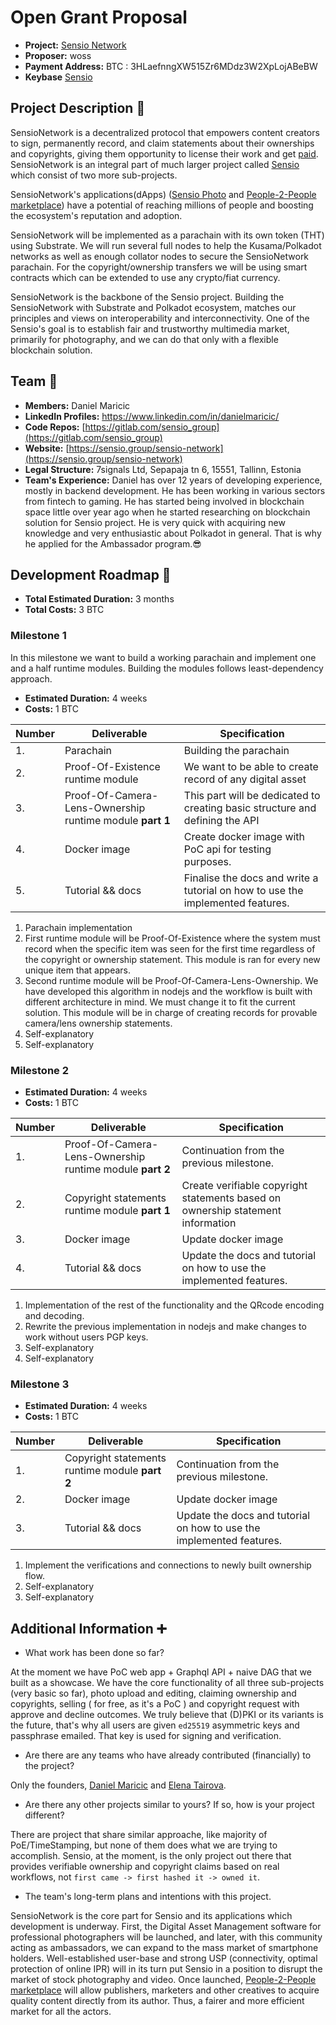 # Open Grant Proposal

- **Project:** [Sensio Network](https://www.sensio.group/sensio-network)
- **Proposer:** woss
- **Payment Address:** BTC : 3HLaefnngXW515Zr6MDdz3W2XpLojABeBW
- **Keybase** [Sensio](https://keybase.io/sensio)

## Project Description :page_facing_up:

SensioNetwork is a decentralized protocol that empowers content creators to sign, permanently record, and claim statements about their ownerships and copyrights, giving them opportunity to license their work and get [paid](https://www.sensio.group/#people-to-people-marketplace). SensioNetwork is an integral part of much larger project called [Sensio](https://sensio.group) which consist of two more sub-projects.

SensioNetwork's applications(dApps) ([Sensio Photo](https://www.sensio.group/sensio-photo) and [People-2-People marketplace](https://www.sensio.group/#people-to-people-marketplace)) have a potential of reaching millions of people and boosting the ecosystem's reputation and adoption.

SensioNetwork will be implemented as a parachain with its own token (THT) using Substrate. We will run several full nodes to help the Kusama/Polkadot networks as well as enough collator nodes to secure the SensioNetwork parachain. For the copyright/ownership transfers we will be using smart contracts which can be extended to use any crypto/fiat currency.

SensioNetwork is the backbone of the Sensio project. Building the SensioNetwork with Substrate and Polkadot ecosystem, matches our principles and views on interoperability and interconnectivity. One of the Sensio's goal is to establish fair and trustworthy multimedia market, primarily for photography, and we can do that only with a flexible blockchain solution.

## Team :busts_in_silhouette:

- **Members:** Daniel Maricic
- **LinkedIn Profiles:** https://www.linkedin.com/in/danielmaricic/
- **Code Repos:** [https://gitlab.com/sensio_group](https://gitlab.com/sensio_group)
- **Website:** [https://sensio.group/sensio-network](https://sensio.group/sensio-network)
- **Legal Structure:** 7signals Ltd, Sepapaja tn 6, 15551, Tallinn, Estonia
- **Team's Experience:** Daniel has over 12 years of developing experience, mostly in backend development. He has been working in various sectors from fintech to gaming. He has started being involved in blockchain space little over year ago when he started researching on blockchain solution for Sensio project. He is very quick with acquiring new knowledge and very enthusiastic about Polkadot in general. That is why he applied for the Ambassador program.😎

## Development Roadmap :nut_and_bolt:

- **Total Estimated Duration:** 3 months
- **Total Costs:** 3 BTC

### Milestone 1

In this milestone we want to build a working parachain and implement one and a half runtime modules. Building the modules follows least-dependency approach.

- **Estimated Duration:** 4 weeks
- **Costs:** 1 BTC

| Number | Deliverable                                              | Specification                                                                  |
| ------ | -------------------------------------------------------- | ------------------------------------------------------------------------------ |
| 1.     | Parachain                                                | Building the parachain                                                         |
| 2.     | Proof-Of-Existence runtime module                        | We want to be able to create record of any digital asset                       |
| 3.     | Proof-Of-Camera-Lens-Ownership runtime module **part 1** | This part will be dedicated to creating basic structure and defining the API   |
| 4.     | Docker image                                             | Create docker image with PoC api for testing purposes.                         |
| 5.     | Tutorial && docs                                         | Finalise the docs and write a tutorial on how to use the implemented features. |

1. Parachain implementation
2. First runtime module will be Proof-Of-Existence where the system must record when the specific item was seen for the first time regardless of the copyright or ownership statement. This module is ran for every new unique item that appears.
3. Second runtime module will be Proof-Of-Camera-Lens-Ownership. We have developed this algorithm in nodejs and the workflow is built with different architecture in mind. We must change it to fit the current solution. This module will be in charge of creating records for provable camera/lens ownership statements.
4. Self-explanatory
5. Self-explanatory

### Milestone 2

- **Estimated Duration:** 4 weeks
- **Costs:** 1 BTC

| Number | Deliverable                                              | Specification                                                                   |
| ------ | -------------------------------------------------------- | ------------------------------------------------------------------------------- |
| 1.     | Proof-Of-Camera-Lens-Ownership runtime module **part 2** | Continuation from the previous milestone.                                       |
| 2.     | Copyright statements runtime module **part 1**           | Create verifiable copyright statements based on ownership statement information |
| 3.     | Docker image                                             | Update docker image                                                             |
| 4.     | Tutorial && docs                                         | Update the docs and tutorial on how to use the implemented features.            |

1. Implementation of the rest of the functionality and the QRcode encoding and decoding.
2. Rewrite the previous implementation in nodejs and make changes to work without users PGP keys.
3. Self-explanatory
4. Self-explanatory

### Milestone 3

- **Estimated Duration:** 4 weeks
- **Costs:** 1 BTC

| Number | Deliverable                                    | Specification                                                        |
| ------ | ---------------------------------------------- | -------------------------------------------------------------------- |
| 1.     | Copyright statements runtime module **part 2** | Continuation from the previous milestone.                            |
| 2.     | Docker image                                   | Update docker image                                                  |
| 3.     | Tutorial && docs                               | Update the docs and tutorial on how to use the implemented features. |

1. Implement the verifications and connections to newly built ownership flow.
2. Self-explanatory
3. Self-explanatory

## Additional Information :heavy_plus_sign:

- What work has been done so far?

At the moment we have PoC web app + Graphql API + naive DAG that we built as a showcase. We have the core functionality of all three sub-projects (very basic so far), photo upload and editing, claiming ownership and copyrights, selling ( for free, as it's a PoC ) and copyright request with approve and decline outcomes. We truly believe that (D)PKI or its variants is the future, that's why all users are given `ed25519` asymmetric keys and passphrase emailed. That key is used for signing and verification.

- Are there are any teams who have already contributed (financially) to the project?

Only the founders, [Daniel Maricic](https://www.linkedin.com/in/danielmaricic/) and [Elena Tairova](https://www.linkedin.com/in/elena-tairova/).

- Are there any other projects similar to yours? If so, how is your project different?

There are project that share similar approache, like majority of PoE/TimeStamping, but none of them does what we are trying to accomplish. Sensio, at the moment, is the only project out there that provides verifiable ownership and copyright claims based on real workflows, not `first came -> first hashed it -> owned it`.

- The team's long-term plans and intentions with this project.

SensioNetwork is the core part for Sensio and its applications which development is underway. First, the Digital Asset Management software for professional photographers will be launched, and later, with this community acting as ambassadors, we can expand to the mass market of smartphone holders. Well-established user-base and strong USP (connectivity, optimal protection of online IPR) will in its turn put Sensio in a position to disrupt the market of stock photography and video. Once launched, [People-2-People marketplace](https://www.sensio.group/#people-to-people-marketplace) will allow publishers, marketers and other creatives to acquire quality content directly from its author. Thus, a fairer and more efficient market for all the actors.
 
